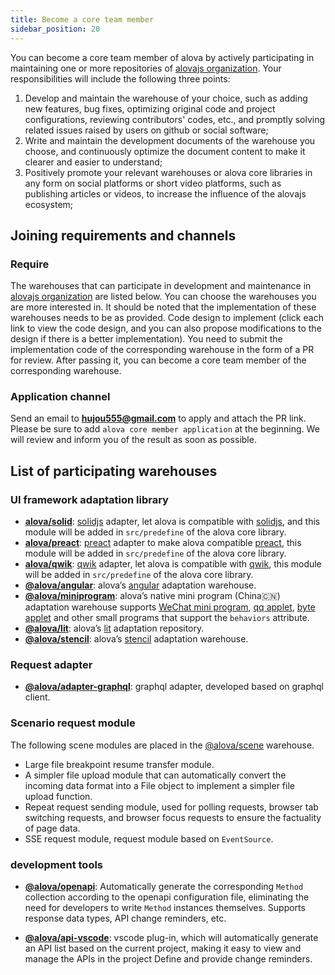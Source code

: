 ```yaml
---
title: Become a core team member
sidebar_position: 20
---
```


You can become a core team member of alova by actively participating in maintaining one or more repositories of [alovajs organization](https://github.com/alovajs). Your responsibilities will include the following three points:

1. Develop and maintain the warehouse of your choice, such as adding new features, bug fixes, optimizing original code and project configurations, reviewing contributors' codes, etc., and promptly solving related issues raised by users on github or social software;
2. Write and maintain the development documents of the warehouse you choose, and continuously optimize the document content to make it clearer and easier to understand;
3. Positively promote your relevant warehouses or alova core libraries in any form on social platforms or short video platforms, such as publishing articles or videos, to increase the influence of the alovajs ecosystem;

## Joining requirements and channels

### Require

The warehouses that can participate in development and maintenance in [alovajs organization](https://github.com/alovajs) are listed below. You can choose the warehouses you are more interested in. It should be noted that the implementation of these warehouses needs to be as provided. Code design to implement (click each link to view the code design, and you can also propose modifications to the design if there is a better implementation). You need to submit the implementation code of the corresponding warehouse in the form of a PR for review. After passing it, you can become a core team member of the corresponding warehouse.

### Application channel

Send an email to **hujou555@gmail.com** to apply and attach the PR link. Please be sure to add `alova core member application` at the beginning. We will review and inform you of the result as soon as possible.

## List of participating warehouses

### UI framework adaptation library

- [**alova/solid**](https://github.com/alovajs/alova/tree/main/src/predefine): [solidjs](https://www.solidjs.com/) adapter, let alova is compatible with [solidjs](https://www.solidjs.com/), and this module will be added in `src/predefine` of the alova core library.
- [**alova/preact**](https://github.com/alovajs/alova/tree/main/src/predefine): [preact](https://preactjs.com/) adapter to make alova compatible [preact](https://preactjs.com/), this module will be added in `src/predefine` of the alova core library.
- [**alova/qwik**](https://github.com/alovajs/alova/tree/main/src/predefine): [qwik](https://qwik.builder.io/) adapter, let alova is compatible with [qwik](https://qwik.builder.io/), this module will be added in `src/predefine` of the alova core library.
- [**@alova/angular**](https://github.com/alovajs/angular): alova’s [angular](https://angularjs.org/) adaptation warehouse.
- [**@alova/miniprogram**](https://github.com/alovajs/miniprogram): alova’s native mini program (China🇨🇳) adaptation warehouse supports [WeChat mini program](https://developers.weixin.qq.com/miniprogram/dev/framework/), [qq applet](https://q.qq.com/wiki/develop/miniprogram/frame/), [byte applet](https://developer.open-douyin.com/docs/resource/zh-CN/mini-app/introduction/usage-guide) and other small programs that support the `behaviors` attribute.
- [**@alova/lit**](https://github.com/alovajs/lit): alova’s [lit](https://lit.dev/) adaptation repository.
- [**@alova/stencil**](https://github.com/alovajs/stencil): alova’s [stencil](https://stenciljs.com/) adaptation warehouse.

### Request adapter

- [**@alova/adapter-graphql**](https://github.com/alovajs/adapter-graphql): graphql adapter, developed based on graphql client.

### Scenario request module

The following scene modules are placed in the [@alova/scene](https://github.com/alovajs/scene) warehouse.

- Large file breakpoint resume transfer module.
- A simpler file upload module that can automatically convert the incoming data format into a File object to implement a simpler file upload function.
- Repeat request sending module, used for polling requests, browser tab switching requests, and browser focus requests to ensure the factuality of page data.
- SSE request module, request module based on `EventSource`.

### development tools

- [**@alova/openapi**](https://github.com/alovajs/openapi): Automatically generate the corresponding `Method` collection according to the openapi configuration file, eliminating the need for developers to write `Method` instances themselves. Supports response data types, API change reminders, etc.

- [**@alova/api-vscode**](https://github.com/alovajs/api-vscode): vscode plug-in, which will automatically generate an API list based on the current project, making it easy to view and manage the APIs in the project Define and provide change reminders.
